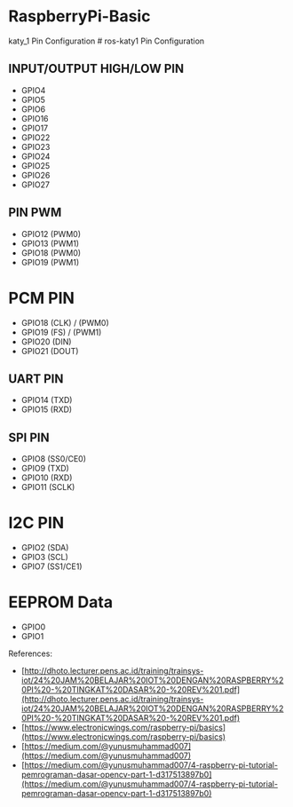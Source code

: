 # RaspberryPi-Basic
 katy_1 Pin Configuration	# ros-katy1 Pin Configuration

## INPUT/OUTPUT HIGH/LOW PIN	
- GPIO4	
- GPIO5	
- GPIO6	
- GPIO16	
- GPIO17	
- GPIO22	
- GPIO23	
- GPIO24	
- GPIO25	
- GPIO26	
- GPIO27	

## PIN PWM	
- GPIO12 (PWM0)	
- GPIO13 (PWM1)
- GPIO18 (PWM0)	
- GPIO19 (PWM1)

# PCM PIN	
- GPIO18 (CLK) / (PWM0)	
- GPIO19 (FS)	/ (PWM1)
- GPIO20 (DIN)	
- GPIO21 (DOUT)	

## UART PIN	
- GPIO14 (TXD)	
- GPIO15 (RXD)	

## SPI PIN	
- GPIO8 (SS0/CE0)	
- GPIO9 (TXD)	
- GPIO10 (RXD)	
- GPIO11 (SCLK)	

# I2C PIN	
- GPIO2 (SDA)	
- GPIO3 (SCL)	
- GPIO7 (SS1/CE1)	

# EEPROM Data	
- GPIO0	
- GPIO1

References:
- [http://dhoto.lecturer.pens.ac.id/training/trainsys-iot/24%20JAM%20BELAJAR%20IOT%20DENGAN%20RASPBERRY%20PI%20-%20TINGKAT%20DASAR%20-%20REV%201.pdf](http://dhoto.lecturer.pens.ac.id/training/trainsys-iot/24%20JAM%20BELAJAR%20IOT%20DENGAN%20RASPBERRY%20PI%20-%20TINGKAT%20DASAR%20-%20REV%201.pdf)
- [https://www.electronicwings.com/raspberry-pi/basics](https://www.electronicwings.com/raspberry-pi/basics)
- [https://medium.com/@yunusmuhammad007](https://medium.com/@yunusmuhammad007)
- [https://medium.com/@yunusmuhammad007/4-raspberry-pi-tutorial-pemrograman-dasar-opencv-part-1-d317513897b0](https://medium.com/@yunusmuhammad007/4-raspberry-pi-tutorial-pemrograman-dasar-opencv-part-1-d317513897b0)
